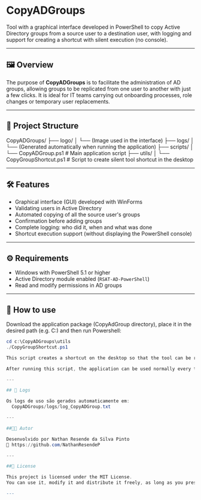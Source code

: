 # CopyADGroups

Tool with a graphical interface developed in PowerShell to copy Active Directory groups from a source user to a destination user, with logging and support for creating a shortcut with silent execution (no console).

---

## 🖼️ Overview

The purpose of **CopyADGroups** is to facilitate the administration of AD groups, allowing groups to be replicated from one user to another with just a few clicks. It is ideal for IT teams carrying out onboarding processes, role changes or temporary user replacements.

---

## 📁 Project Structure

CopyADGroups/
├── logo/
│ └── (Image used in the interface)
├── logs/
│ └── (Generated automatically when running the application)
├── scripts/
│ └── CopyADGroup.ps1 # Main application script
├── utils/
│ └── CopyGroupShortcut.ps1 # Script to create silent tool shortcut in the desktop

---

## 🛠 Features

- Graphical interface (GUI) developed with WinForms
- Validating users in Active Directory
- Automated copying of all the source user's groups
- Confirmation before adding groups
- Complete logging: who did it, when and what was done
- Shortcut execution support (without displaying the PowerShell console)

---

## ⚙ Requirements

- Windows with PowerShell 5.1 or higher
- Active Directory module enabled (`RSAT-AD-PowerShell`)
- Read and modify permissions in AD groups

---

## 🚀 How to use
Download the application package (CopyAdGroup directory), place it in the desired path (e.g. C:) and then run Powershell:

```powershell
cd c:\CopyADGroups\utils
./CopyGroupShortcut.ps1

This script creates a shortcut on the desktop so that the tool can be run directly from the graphical interface, without opening the PowerShell console.

After running this script, the application can be used normally every time via the shortcut created on the desktop, without the need for a console.

---

## 🧾 Logs

Os logs de uso são gerados automaticamente em:
  CopyADGroups/logs/log_CopyADGroup.txt

---

##🧑‍💻 Autor

Desenvolvido por Nathan Resende da Silva Pinto
🔗 https://github.com/NathanResendeP

---

##📝 License

This project is licensed under the MIT License.
You can use it, modify it and distribute it freely, as long as you preserve the author's credits.

---
